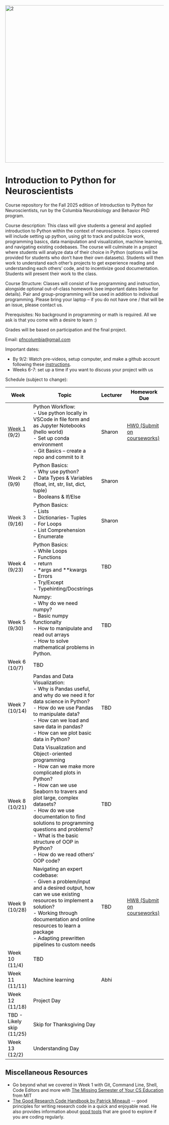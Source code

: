 <img width="2000" height="500" alt="2" src="https://github.com/user-attachments/assets/06929aa1-54b9-4b2a-a9a9-83da74a0f523" />


# Introduction to Python for Neuroscientists
Course repository for the Fall 2025 edition of Introduction to Python for Neuroscientists, run by the Columbia Neurobiology and Behavior PhD program.

Course description: This class will give students a general and applied introduction to Python within the context of neuroscience. Topics covered will include setting up python, using git to track and publicize work, programming basics, data manipulation and visualization, machine learning, and navigating existing codebases. The course will culminate in a project where students will analyze data of their choice in Python (options will be provided for students who don’t have their own datasets). Students will then work to understand each other’s projects to get experience reading and understanding each others’ code, and to incentivize good documentation. Students will present their work to the class.

Course Structure: Classes will consist of live programming and instruction, alongside optional out-of-class homework (see important dates below for details). Pair and group-programming will be used in addition to individual programming. Please bring your laptop – if you do not have one / that will be an issue, please contact us.

Prerequisites: No background in programming or math is required. All we ask is that you come with a desire to learn :)

Grades will be based on participation and the final project.

Email: pfncolumbia@gmail.com

Important dates:
* By 9/2: Watch pre-videos, setup computer, and make a github account following these [instructions](https://github.com/Columbia-Neuropythonistas/IntroPythonForNeuroscientists2025/tree/main/Week01).
* Weeks 6-7: set up a time if you want to discuss your project with us
<!-- * By 11/05: Submit 1-page project proposal -->
<!-- * Week 9: Meet with us to discuss project proposal if necessary. -->
<!-- * By 12/03: Submit project. -->
<!-- * 12/10: Presentations -->


Schedule (subject to change):
<table class="tg">
<thead>
  <tr>
    <th class="tg-fymr"><span style="font-weight:700;font-style:normal;text-decoration:none;color:#000;background-color:transparent">Week</span></th>
    <th class="tg-fymr"><span style="font-weight:700;font-style:normal;text-decoration:none;color:#000;background-color:transparent">Topic</span></th>
    <th class="tg-fymr"><span style="font-weight:700;font-style:normal;text-decoration:none;color:#000;background-color:transparent">Lecturer</span></th>
    <th class="tg-fymr"><span style="font-weight:700;font-style:normal;text-decoration:none;color:#000;background-color:transparent">Homework Due</span></th>
  </tr>
</thead>
<tbody>
  <tr>
    <td class="tg-0pky"><a href="https://github.com/Columbia-Neuropythonistas/IntroPythonForNeuroscientists2025/tree/main/Week01" target="_blank" rel="noopener noreferrer">Week 1</a><span style="font-weight:400;font-style:normal;text-decoration:none;color:#000;background-color:transparent"> (9/2)</span></td>
    <td class="tg-0pky"><span style="font-weight:400;font-style:normal;text-decoration:none;color:#000;background-color:transparent">Python Workflow:</span><br><span style="font-weight:400;font-style:normal;text-decoration:none;color:#000;background-color:transparent">- Use python locally in VSCode in file form and as Jupyter Notebooks (hello world)</span><br><span style="font-weight:400;font-style:normal;text-decoration:none;color:#000;background-color:transparent">- Set up conda environment</span><br><span style="font-weight:400;font-style:normal;text-decoration:none;color:#000;background-color:transparent">- Git Basics – create a repo and commit to it</span></td>
    <td class="tg-0pky"><span style="font-weight:400;font-style:normal;text-decoration:none;color:#000;background-color:transparent">Sharon</span></td>
    <td class="tg-0pky"><a href="https://github.com/Columbia-Neuropythonistas/IntroPythonForNeuroscientists2025/tree/main/Week01" target="_blank" rel="noopener noreferrer">HW0 (Submit on courseworks)</a></td>
  </tr>
  <tr>
    <td class="tg-0pky">Week 2<span style="font-weight:400;font-style:normal;text-decoration:none;color:#000;background-color:transparent"> (9/9)</span></td>
    <td class="tg-0pky"><span style="font-weight:400;font-style:normal;text-decoration:none;color:#000;background-color:transparent">Python Basics:</span><br><span style="font-weight:400;font-style:normal;text-decoration:none;color:#000;background-color:transparent">- Why use python?</span><br><span style="font-weight:400;font-style:normal;text-decoration:none;color:#000;background-color:transparent">- Data Types &amp; Variables (float, int, str, list, dict, tuple)</span><br><span style="font-weight:400;font-style:normal;text-decoration:none;color:#000;background-color:transparent">- Booleans &amp; If/Else</span><br></td>
    <td class="tg-0pky"><span style="font-weight:400;font-style:normal;text-decoration:none;color:#000;background-color:transparent">Sharon</span></td>
    <td class="tg-0pky"></td>
  </tr>
  <tr>
    <td class="tg-0pky">Week 3<span style="font-weight:400;font-style:normal;text-decoration:none;color:#000;background-color:transparent"> (9/16)</span></td>
    <td class="tg-0pky"><span style="font-weight:400;font-style:normal;text-decoration:none;color:#000;background-color:transparent">Python Basics:</span><br><span style="font-weight:400;font-style:normal;text-decoration:none;color:#000;background-color:transparent">- Lists </span><br><span style="font-weight:400;font-style:normal;text-decoration:none;color:#000;background-color:transparent">- Dictionaries</span><span style="font-weight:400;font-style:normal;text-decoration:none;color:#000;background-color:transparent">- Tuples </span><br><span style="font-weight:400;font-style:normal;text-decoration:none;color:#000;background-color:transparent">- For Loops </span><br><span style="font-weight:400;font-style:normal;text-decoration:none;color:#000;background-color:transparent">- List Comprehension </span><br><span style="font-weight:400;font-style:normal;text-decoration:none;color:#000;background-color:transparent">- Enumerate </span></td>
    <td class="tg-0pky"><span style="font-weight:400;font-style:normal;text-decoration:none;color:#000;background-color:transparent">Sharon</span></td>
    <td class="tg-0pky"></td>
  </tr>
  <tr>
    <td class="tg-0pky"><span style="font-weight:400;font-style:normal;text-decoration:none;color:#000;background-color:transparent">Week 4 (9/23)</span></td>
    <td class="tg-0pky"><span style="font-weight:400;font-style:normal;text-decoration:none;color:#000;background-color:transparent">Python Basics: </span><br><span style="font-weight:400;font-style:normal;text-decoration:none;color:#000;background-color:transparent">- While Loops </span><br><span style="font-weight:400;font-style:normal;text-decoration:none;color:#000;background-color:transparent">- Functions </span><br><span style="font-weight:400;font-style:normal;text-decoration:none;color:#000;background-color:transparent">- return </span><br><span style="font-weight:400;font-style:normal;text-decoration:none;color:#000;background-color:transparent">- *args and **kwargs </span><br><span style="font-weight:400;font-style:normal;text-decoration:none;color:#000;background-color:transparent">- Errors</span><br><span style="font-weight:400;font-style:normal;text-decoration:none;color:#000;background-color:transparent">- Try/Except</span><br>
    <span style="font-weight:400;font-style:normal;text-decoration:none;color:#000;background-color:transparent">- Typehinting/Docstrings</span>
    </td>
    <td class="tg-0pky"><span style="font-weight:400;font-style:normal;text-decoration:none;color:#000;background-color:transparent">TBD</span></td>
    <td class="tg-0pky"></td>
  </tr>
  <tr>
    <td class="tg-0pky"><span style="font-weight:400;font-style:normal;text-decoration:none;color:#000;background-color:transparent">Week 5 (9/30)</span></td>
    <td class="tg-0pky"><span style="font-weight:400;font-style:normal;text-decoration:none;color:#000;background-color:transparent">Numpy: </span><br><span style="font-weight:400;font-style:normal;text-decoration:none;color:#000;background-color:transparent">- Why do we need numpy?</span><br><span style="font-weight:400;font-style:normal;text-decoration:none;color:#000;background-color:transparent">- Basic numpy functionalty</span><br><span style="font-weight:400;font-style:normal;text-decoration:none;color:#000;background-color:transparent">- How to manipulate and read out arrays</span><br><span style="font-weight:400;font-style:normal;text-decoration:none;color:#000;background-color:transparent">- How to solve mathematical problems in Python.</span></td>
    <td class="tg-0pky"><span style="font-weight:400;font-style:normal;text-decoration:none;color:#000;background-color:transparent">TBD</span></td>
    <td class="tg-0pky"></td>
  </tr>
  <tr>
    <td class="tg-0pky"><span style="font-weight:400;font-style:normal;text-decoration:none;color:#000;background-color:transparent">Week 6 (10/7)</span></td>
    <td class="tg-0pky"><span style="font-weight:400;font-style:normal;text-decoration:none;color:#000;background-color:transparent">TBD</span></td>
    <td class="tg-0pky"></td>
    <td class="tg-0pky"></td>
  </tr>
  <tr>
    <td class="tg-0pky"><span style="font-weight:400;font-style:normal;text-decoration:none;color:#000;background-color:transparent">Week 7 (10/14)</span></td>
    <td class="tg-0pky"><span style="font-weight:400;font-style:normal;text-decoration:none;color:#000;background-color:transparent">Pandas and Data Visualization:</span><br><span style="font-weight:400;font-style:normal;text-decoration:none;color:#000;background-color:transparent">- Why is Pandas useful, and why do we need it for data science in Python?</span><br><span style="font-weight:400;font-style:normal;text-decoration:none;color:#000;background-color:transparent">- How do we use Pandas to manipulate data?</span><br><span style="font-weight:400;font-style:normal;text-decoration:none;color:#000;background-color:transparent">- How can we load and save data in pandas?</span><br><span style="font-weight:400;font-style:normal;text-decoration:none;color:#000;background-color:transparent">- How can we plot basic data in Python?</span><br></td>
    <td class="tg-0pky"><span style="font-weight:400;font-style:normal;text-decoration:none;color:#000;background-color:transparent">TBD</span></td>
    <td class="tg-0pky"></td>
  </tr>
  <tr>
    <td class="tg-0pky"><span style="font-weight:400;font-style:normal;text-decoration:none;color:#000;background-color:transparent">Week 8 (10/21)</span></td>
    <td class="tg-0pky"><span style="font-weight:400;font-style:normal;text-decoration:none;color:#000;background-color:transparent">Data Visualization and Object-oriented programming</span><br><span style="font-weight:400;font-style:normal;text-decoration:none;color:#000;background-color:transparent">- How can we make more complicated plots in Python?</span><br><span style="font-weight:400;font-style:normal;text-decoration:none;color:#000;background-color:transparent">- How can we use Seaborn to travers and plot large, complex datasets?</span><br><span style="font-weight:400;font-style:normal;text-decoration:none;color:#000;background-color:transparent">- How do we use documentation to find solutions to programming questions and problems?</span><br><span style="font-weight:400;font-style:normal;text-decoration:none;color:#000;background-color:transparent">- What is the basic structure of OOP in Python?</span><br><span style="font-weight:400;font-style:normal;text-decoration:none;color:#000;background-color:transparent">- How do we read others' OOP code?</span></td>
    <td class="tg-0pky"><span style="font-weight:400;font-style:normal;text-decoration:none;color:#000;background-color:transparent">TBD</span></td>
    <td class="tg-0pky"></td>
  </tr>
  <tr>
    <td class="tg-0pky"><span style="font-weight:400;font-style:normal;text-decoration:none;color:#000;background-color:transparent">Week 9 (10/28)</span></td>
    <td class="tg-0pky"><span style="font-weight:400;font-style:normal;text-decoration:none;color:#000;background-color:transparent">Navigating an expert codebase:</span><br><span style="font-weight:400;font-style:normal;text-decoration:none;color:#000;background-color:transparent">- Given a problem/input and a desired output, how can we use existing resources to implement a solution?</span><br><span style="font-weight:400;font-style:normal;text-decoration:none;color:#000;background-color:transparent">- Working through documentation and online resources to learn a package</span><br><span style="font-weight:400;font-style:normal;text-decoration:none;color:#000;background-color:transparent">- Adapting prewritten pipelines to custom needs</span></td>
    <td class="tg-0pky"><span style="font-weight:400;font-style:normal;text-decoration:none;color:#000;background-color:transparent">TBD</span></td>
    <td class="tg-0pky"><a href="https://github.com/Columbia-Neuropythonistas/IntroPythonForNeuroscientists2023/tree/main/Week08" target="_blank" rel="noopener noreferrer">HW8 (Submit on courseworks)</a></td>
  </tr>
  <tr>
    <td class="tg-0pky"><span style="font-weight:400;font-style:normal;text-decoration:none;color:#000;background-color:transparent">Week 10 (11/4)</span></td>
    <td class="tg-0pky"><span style="font-weight:400;font-style:normal;text-decoration:none;color:#000;background-color:transparent">TBD</span></td>
    <td class="tg-0pky"></td>
    <td class="tg-0pky"></td>
  </tr>
  <tr>
    <td class="tg-0pky"><span style="font-weight:400;font-style:normal;text-decoration:none;color:#000;background-color:transparent">Week 11 (11/11)</span></td>
    <td class="tg-0pky"><span style="font-weight:400;font-style:normal;text-decoration:none;color:#000;background-color:transparent">Machine learning</span></td>
    <td class="tg-0pky"><span style="font-weight:400;font-style:normal;text-decoration:none;color:#000;background-color:transparent">Abhi</span></td>
    <td class="tg-0pky"></td>
  </tr>
  <tr>
    <td class="tg-0pky"><span style="font-weight:400;font-style:normal;text-decoration:none;color:#000;background-color:transparent">Week 12 (11/18)</span></td>
    <td class="tg-0pky"><span style="font-weight:400;font-style:normal;text-decoration:none;color:#000;background-color:transparent">Project Day</span></td>
    <td class="tg-0pky"></td>
  </tr>
  <tr>
    <td class="tg-0pky"><span style="font-weight:400;font-style:normal;text-decoration:none;color:#000;background-color:transparent">TBD - Likely skip (11/25)</span></td>
    <td class="tg-0pky"><span style="font-weight:400;font-style:normal;text-decoration:none;color:#000;background-color:transparent">Skip for Thanksgiving Day</span></td>
    <td class="tg-0pky"></td>
    <td class="tg-0pky"></td>
  </tr>
  <tr>
    <td class="tg-0pky"><span style="font-weight:400;font-style:normal;text-decoration:none;color:#000;background-color:transparent">Week 13 (12/2)</span></td>
    <td class="tg-0pky"><span style="font-weight:400;font-style:normal;text-decoration:none;color:#000;background-color:transparent">Understanding Day</span></td>
    <td class="tg-0pky"></td>
    <td class="tg-0pky"></td>
  </tr>

</tbody>
</table>

## Miscellaneous Resources
- Go beyond what we covered in Week 1 with Git, Command Line, Shell, Code Editors and more with [The Missing Semester of Your CS Education](https://missing.csail.mit.edu) from MIT
- [The Good Research Code Handbook by Patrick Mineault](https://goodresearch.dev) -- good principles for writing research code in a quick and enjoyable read. He also provides information about [good tools](https://goodresearch.dev/tools.html#) that are good to explore if you are coding regularly.
